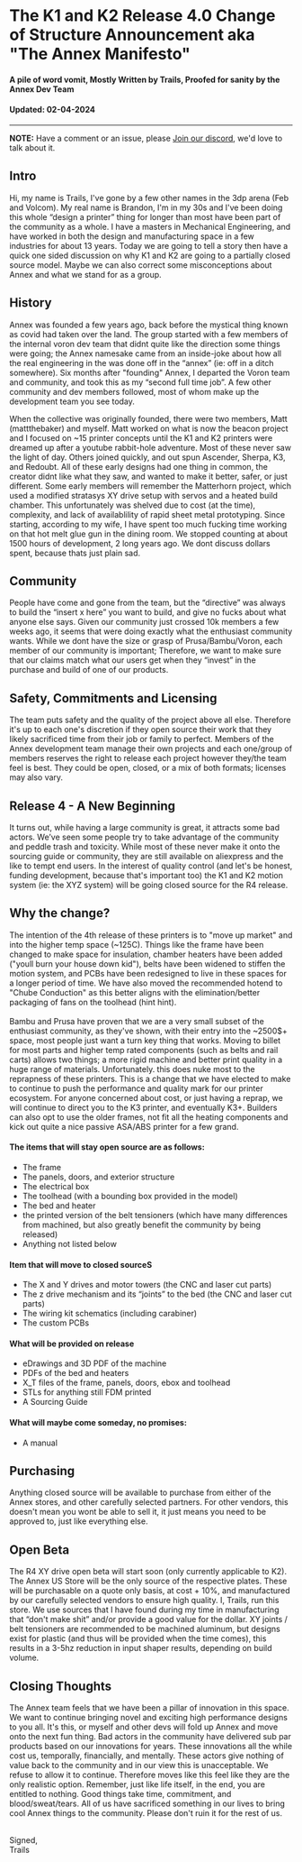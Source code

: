 
# The K1 and K2 Release 4.0 Change of Structure Announcement aka "The Annex Manifesto"
#### A pile of word vomit, Mostly Written by Trails, Proofed for sanity by the Annex Dev Team
#### Updated: 02-04-2024
--------------

**NOTE:** Have a comment or an issue, please [Join our discord](https://discord.gg/MzTR3zE), we'd love to talk about it.

## Intro
Hi, my name is Trails, I've gone by a few other names in the 3dp arena (Feb and Volcom). My real name is Brandon, I'm in my 30s and I've been doing this whole “design a printer” thing for longer than most have been part of the community as a whole. I have a masters in Mechanical Engineering, and have worked in both the design and manufacturing space in a few industries for about 13 years. Today we are going to tell a story then have a quick one sided discussion on why K1 and K2 are going to a partially closed source model. Maybe we can also correct some misconceptions about Annex and what we stand for as a group.

## History
Annex was founded a few years ago, back before the mystical thing known as covid had taken over the land. The group started with a few members of the internal voron dev team that didnt quite like the direction some things were going; the Annex namesake came from an inside-joke about how all the real engineering in the was done off in the “annex” (ie: off in a ditch somewhere). Six months after "founding" Annex, I departed the Voron team and community, and took this as my “second full time job”. A few other community and dev members followed, most of whom make up the development team you see today.

When the collective was originally founded, there were two members, Matt (mattthebaker) and myself. Matt worked on what is now the beacon project and I focused on ~15 printer concepts until the K1 and K2 printers were dreamed up after a youtube rabbit-hole adventure. Most of these never saw the light of day. Others joined quickly, and out spun Ascender, Sherpa, K3, and Redoubt. All of these early designs had one thing in common, the creator didnt like what they saw, and wanted to make it better, safer, or just different. Some early members will remember the Matterhorn project, which used a modified stratasys XY drive setup with servos and a heated build chamber. This unfortunately was shelved due to cost (at the time), complexity, and lack of availablility of rapid sheet metal prototyping. Since starting, according to my wife, I have spent too much fucking time working on that hot melt glue gun in the dining room. We stopped counting at about 1500 hours of development, 2 long years ago. We dont discuss dollars spent, because thats just plain sad.

## Community
People have come and gone from the team, but the “directive” was always to build the “insert x here” you want to build, and give no fucks about what anyone else says. Given our community just crossed 10k members a few weeks ago, it seems that were doing exactly what the enthusiast community wants. While we dont have the size or grasp of Prusa/Bambu/Voron, each member of our community is important; Therefore, we want to make sure that our claims match what our users get when they “invest” in the purchase and build of one of our products.

## Safety, Commitments and Licensing
The team puts safety and the quality of the project above all else. Therefore it's up to each one's discretion if they open source their work that they likely sacrificed time from their job or family to perfect. Members of the Annex development team manage their own projects and each one/group of members reserves the right to release each project however they/the team feel is best. They could be open, closed, or a mix of both formats; licenses may also vary.


## Release 4 - A New Beginning
It turns out, while having a large community is great, it attracts some bad actors. We’ve seen some people try to take advantage of the community and peddle trash and toxicity. While most of these never make it onto the sourcing guide or community, they are still available on aliexpress and the like to tempt end users. In the interest of quality control (and let's be honest, funding development, because that's important too) the K1 and K2 motion system (ie: the XYZ system) will be going closed source for the R4 release. 

## Why the change?
The intention of the 4th release of these printers is to "move up market" and into the higher temp space (~125C). Things like the frame have been changed to make space for insulation, chamber heaters have been added ("youll burn your house down kid"), belts have been widened to stiffen the motion system, and PCBs have been redesigned to live in these spaces for a longer period of time. We have also moved the recommended hotend to "Chube Conduction" as this better aligns with the elimination/better packaging of fans on the toolhead (hint hint). 
<br><br>Bambu and Prusa have proven that we are a very small subset of the enthusiast community, as they've shown, with their entry into the ~2500$+ space, most people just want a turn key thing that works. Moving to billet for most parts and higher temp rated components (such as belts and rail carts) allows two things; a more rigid machine and better print quality in a huge range of materials. Unfortunately. this does nuke most to the reprapness of these printers. This is a change that we have elected to make to continue to push the performance and quality mark for our printer ecosystem. For anyone concerned about cost, or just having a reprap, we will continue to direct you to the K3 printer, and eventually K3+. Builders can also opt to use the older frames, not fit all the heating components and kick out quite a nice passive ASA/ABS printer for a few grand.

#### The items that will stay open source are as follows:
 - The frame
 - The panels, doors, and exterior structure
 - The electrical box
 - The toolhead (with a bounding box provided in the model)
 - The bed and heater
 - the printed version of the belt tensioners (which have many differences from machined, but also greatly benefit the community by being released)
 - Anything not listed below

#### Item that will move to closed sourceS
 - The X and Y drives and motor towers (the CNC and laser cut parts)
 - The z drive mechanism and its “joints” to the bed (the CNC and laser cut parts)
 - The wiring kit schematics (including carabiner)
 - The custom PCBs

#### What will be provided on release
 - eDrawings and 3D PDF of the machine
 - PDFs of the bed and heaters
 - X_T files of the frame, panels, doors, ebox and toolhead
 - STLs for anything still FDM printed
 - A Sourcing Guide

#### What will maybe come someday, no promises:
 - A manual


## Purchasing
Anything closed source will be available to purchase from either of the Annex stores, and other carefully selected partners. For other vendors, this doesn't mean you wont be able to sell it, it just means you need to be approved to, just like everything else.


## Open Beta
The R4 XY drive open beta will start soon (only currently applicable to K2). The Annex US Store will be the only source of the respective plates. These will be purchasable on a quote only basis, at cost + 10%, and manufactured by our carefully selected vendors to ensure high quality. I, Trails, run this store. We use sources that I have found during my time in manufacturing that “don't make shit” and/or provide a good value for the dollar. XY joints / belt tensioners are recommended to be machined aluminum, but designs exist for plastic (and thus will be provided when the time comes), this results in a 3-5hz reduction in input shaper results, depending on build volume.


## Closing Thoughts
The Annex team feels that we have been a pillar of innovation in this space. We want to continue bringing novel and exciting high performance designs to you all. It's this, or myself and other devs will fold up Annex and move onto the next fun thing. Bad actors in the community have delivered sub par products based on our innovations for years. These innovations all the while cost us, temporally, financially, and mentally. These actors give nothing of value back to the community and in our view this is unacceptable. We refuse to allow it to continue. Therefore moves like this feel like they are the only realistic option. Remember, just like life itself, in the end, you are entitled to nothing. Good things take time, commitment, and blood/sweat/tears. All of us have sacrificed something in our lives to bring cool Annex things to the community. Please don't ruin it for the rest of us. 

<br>
Signed,
<br>Trails